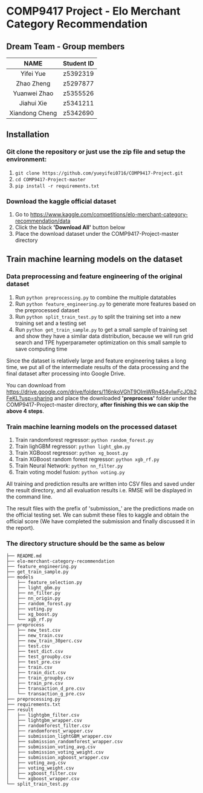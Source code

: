 # COMP9417 Project - Elo Merchant Category Recommendation

## Dream Team - Group members

|      NAME      | Student ID |
|:--------------:|:----------:|
|   Yifei Yue    |  z5392319  |
|   Zhao Zheng   |  z5297877  |
|  Yuanwei Zhao  |  z5355526  |
|   Jiahui Xie   |  z5341211  |
| Xiandong Cheng |  z5342690  |


## Installation

### Git clone the repository or just use the zip file and setup the environment:
1. `git clone https://github.com/yueyifei0716/COMP9417-Project.git`
2. `cd COMP9417-Project-master`
3. `pip install -r requirements.txt`

### Download the kaggle official dataset
1. Go to https://www.kaggle.com/competitions/elo-merchant-category-recommendation/data
2. Click the black **'Download All'** button below
3. Place the download dataset under the COMP9417-Project-master directory


## Train machine learning models on the dataset

### Data preprocessing and feature engineering of the original dataset
1. Run `python preprocessing.py` to combine the multiple datatables
2. Run `python feature_engineering.py` to generate more features based on the preprocessed dataset
3. Run `python split_train_test.py` to split the training set into a new training set and a testing set
4. Run `python get_train_sample.py` to get a small sample of training set and show they have a similar data distribution, because we will run grid search and TPE hyperparameter optimization on this small sample to save computing time

Since the dataset is relatively large and feature engineering takes a long time,
we put all of the intermediate results of the data processing and the final dataset after processing into Google Drive.

You can download from https://drive.google.com/drive/folders/116nkoVGhT9OImWRn4S4vIwFcJOb2FeKL?usp=sharing and place the downloaded **'preprocess'** folder under the COMP9417-Project-master directory,
**after finishing this we can skip the above 4 steps**.

### Train machine learning models on the processed dataset
1. Train randomforest regressor: `python random_forest.py`
2. Train lighGBM regressor: `python light_gbm.py`
3. Train XGBoost regressor: `python xg_boost.py`
4. Train XGBoost random forest regressor: `python xgb_rf.py`
5. Train Neural Network: `python nn_filter.py`
6. Train voting model fusion: `python voting.py`

All training and prediction results are written into CSV files and 
saved under the result directory, and all evaluation results i.e. RMSE will be displayed in the command line.

The result files with the prefix of 'submission_' are the predictions made on the official testing set. We can submit these files to kaggle and obtain the official score (We have completed the submission and finally discussed it in the report).

### The directory structure should be the same as below
```tree
├── README.md
├── elo-merchant-category-recommendation
├── feature_engineering.py
├── get_train_sample.py
├── models
│   ├── feature_selection.py
│   ├── light_gbm.py
│   ├── nn_filter.py
│   ├── nn_origin.py
│   ├── random_forest.py
│   ├── voting.py
│   ├── xg_boost.py
│   └── xgb_rf.py
├── preprocess
│   ├── new_test.csv
│   ├── new_train.csv
│   ├── new_train_30perc.csv
│   ├── test.csv
│   ├── test_dict.csv
│   ├── test_groupby.csv
│   ├── test_pre.csv
│   ├── train.csv
│   ├── train_dict.csv
│   ├── train_groupby.csv
│   ├── train_pre.csv
│   ├── transaction_d_pre.csv
│   └── transaction_g_pre.csv
├── preprocessing.py
├── requirements.txt
├── result
│   ├── lightgbm_filter.csv
│   ├── lightgbm_wrapper.csv
│   ├── randomforest_filter.csv
│   ├── randomforest_wrapper.csv
│   ├── submission_lightGBM_wrapper.csv
│   ├── submission_randomforest_wrapper.csv
│   ├── submission_voting_avg.csv
│   ├── submission_voting_weight.csv
│   ├── submission_xgboost_wrapper.csv
│   ├── voting_avg.csv
│   ├── voting_weight.csv
│   ├── xgboost_filter.csv
│   └── xgboost_wrapper.csv
└── split_train_test.py
```
